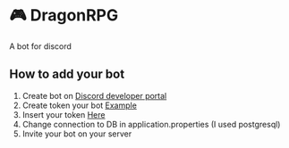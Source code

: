 #	:video_game: DragonRPG
A bot for discord

## How to add your bot
1. Create bot on [Discord developer portal](https://discord.com/developers/applications)
2. Create token your bot [Example](https://imgur.com/JWhN2ef)
3. Insert your token [Here](https://imgur.com/tOsFYUF)
4. Change connection to DB in application.properties (I used postgresql)
5. Invite your bot on your server

